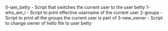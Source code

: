 0-iam_betty - Script that switches the current user to the user betty
1-who_am_i - Script to print effective username of the current user
2-groups - Script to print all the groups the current user is part of
3-new_owner - Script to change owner of hello file to user betty
